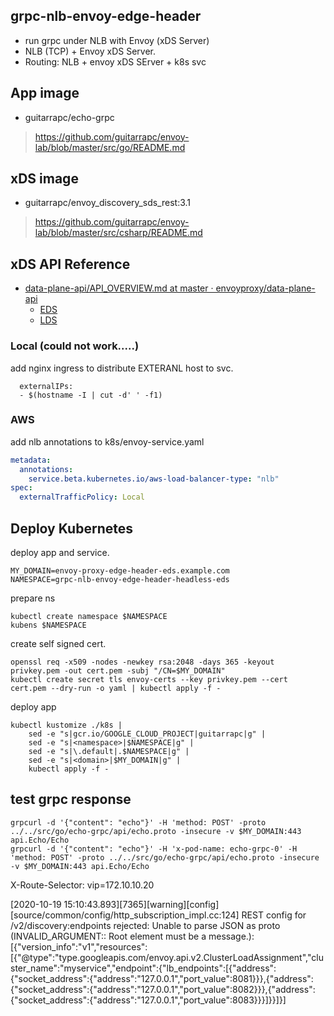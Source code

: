 ## grpc-nlb-envoy-edge-header

* run grpc under NLB with Envoy (xDS Server)
* NLB (TCP) + Envoy xDS Server.
* Routing: NLB + envoy xDS SErver + k8s svc

## App image

* guitarrapc/echo-grpc

> https://github.com/guitarrapc/envoy-lab/blob/master/src/go/README.md

## xDS image

* guitarrapc/envoy_discovery_sds_rest:3.1

> https://github.com/guitarrapc/envoy-lab/blob/master/src/csharp/README.md

## xDS API Reference

* [data-plane-api/API_OVERVIEW.md at master · envoyproxy/data-plane-api](https://github.com/envoyproxy/data-plane-api/blob/master/API_OVERVIEW.md)
  * [EDS](https://github.com/envoyproxy/data-plane-api/blob/master/envoy/api/v2/eds.proto)
  * [LDS](https://github.com/envoyproxy/data-plane-api/blob/master/envoy/api/v2/lds.proto)

### Local (could not work.....)

add nginx ingress to distribute EXTERANL host to svc.

```shell
  externalIPs:
  - $(hostname -I | cut -d' ' -f1)
```

### AWS

add nlb annotations to k8s/envoy-service.yaml

```yaml
metadata:
  annotations:
    service.beta.kubernetes.io/aws-load-balancer-type: "nlb"
spec:
  externalTrafficPolicy: Local
```


## Deploy Kubernetes

deploy app and service.

```shell
MY_DOMAIN=envoy-proxy-edge-header-eds.example.com
NAMESPACE=grpc-nlb-envoy-edge-header-headless-eds
```

prepare ns

```shell
kubectl create namespace $NAMESPACE
kubens $NAMESPACE
```

create self signed cert.

```shell
openssl req -x509 -nodes -newkey rsa:2048 -days 365 -keyout privkey.pem -out cert.pem -subj "/CN=$MY_DOMAIN"
kubectl create secret tls envoy-certs --key privkey.pem --cert cert.pem --dry-run -o yaml | kubectl apply -f -
```

deploy app
```shell
kubectl kustomize ./k8s |
    sed -e "s|gcr.io/GOOGLE_CLOUD_PROJECT|guitarrapc|g" | 
    sed -e "s|<namespace>|$NAMESPACE|g" | 
    sed -e "s|\.default|.$NAMESPACE|g" |
    sed -e "s|<domain>|$MY_DOMAIN|g" | 
    kubectl apply -f -
```

## test grpc response

```shell
grpcurl -d '{"content": "echo"}' -H 'method: POST' -proto ../../src/go/echo-grpc/api/echo.proto -insecure -v $MY_DOMAIN:443 api.Echo/Echo
grpcurl -d '{"content": "echo"}' -H 'x-pod-name: echo-grpc-0' -H 'method: POST' -proto ../../src/go/echo-grpc/api/echo.proto -insecure -v $MY_DOMAIN:443 api.Echo/Echo
```

X-Route-Selector: vip=172.10.10.20







[2020-10-19 15:10:43.893][7365][warning][config] [source/common/config/http_subscription_impl.cc:124] REST config for /v2/discovery:endpoints rejected: Unable to parse JSON as proto (INVALID_ARGUMENT:: Root element must be a message.): [{"version_info":"v1","resources":[{"@type":"type.googleapis.com/envoy.api.v2.ClusterLoadAssignment","cluster_name":"myservice","endpoint":{"lb_endpoints":[{"address":{"socket_address":{"address":"127.0.0.1","port_value":8081}}},{"address":{"socket_address":{"address":"127.0.0.1","port_value":8082}}},{"address":{"socket_address":{"address":"127.0.0.1","port_value":8083}}}]}}]}]